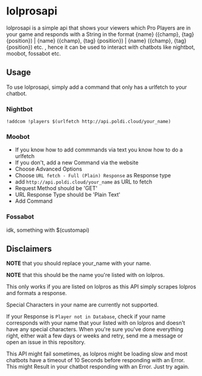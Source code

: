 # lolprosapi

lolprosapi is a simple api that shows your viewers which Pro Players are in your game and responds with a String in the format {name} ({champ}, {tag} {position}) | {name} ({champ}, {tag} {position}) | {name} ({champ}, {tag} {position}) etc. , hence it can be used to interact with chatbots like nightbot, moobot, fossabot etc.

## Usage

To use lolprosapi, simply add a command that only has a urlfetch to your chatbot.

### Nightbot
`!addcom !players $(urlfetch http://api.poldi.cloud/your_name)`

### Moobot
- If you know how to add commmands via text you know how to do a urlfetch
- If you don't, add a new Command via the website
- Choose Advanced Options
- Choose `URL fetch - Full (Plain) Response` as Response type
- add `http://api.poldi.cloud/your_name` as URL to fetch
- Request Method should be 'GET'
- URL Response Type should be 'Plain Text'
- Add Command

### Fossabot
idk, something with $(customapi)


## Disclaimers

**NOTE** that you should replace your_name with your name.

**NOTE** that this should be the name you're listed with on lolpros.

This only works if you are listed on lolpros as this API simply scrapes lolpros and formats a response.

Special Characters in your name are currently not supported.

If your Response is `Player not in Database`, check if your name corresponds with your name that your listed with on lolpros and doesn't have any special characters.
When you're sure you've done everything right, either wait a few days or weeks and retry, send me a message or open an issue in this repository.

This API might fail sometimes, as lolpros might be loading slow and most chatbots have a timeout of 10 Seconds before responding with an Error. This might Result in your chatbot responding with an Error.
Just try again.

